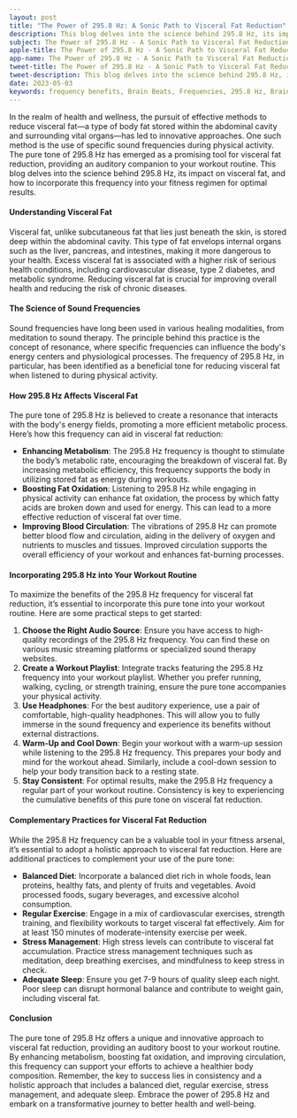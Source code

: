 ```yaml
---
layout: post
title: "The Power of 295.8 Hz: A Sonic Path to Visceral Fat Reduction"
description: This blog delves into the science behind 295.8 Hz, its impact on visceral fat, and how to incorporate this frequency into your fitness regimen for optimal results.
subject: The Power of 295.8 Hz - A Sonic Path to Visceral Fat Reduction
apple-title: The Power of 295.8 Hz - A Sonic Path to Visceral Fat Reduction
app-name: The Power of 295.8 Hz - A Sonic Path to Visceral Fat Reduction
tweet-title: The Power of 295.8 Hz - A Sonic Path to Visceral Fat Reduction
tweet-description: This blog delves into the science behind 295.8 Hz, its impact on visceral fat, and how to incorporate this frequency into your fitness regimen for optimal results.
date: 2023-05-03
keywords: frequency benefits, Brain Beats, Frequencies, 295.8 Hz, Brain wave entrainment, sound therapy, visceral fat, meditation, healing
---
```


In the realm of health and wellness, the pursuit of effective methods to reduce visceral fat—a type of body fat stored within the abdominal cavity and surrounding vital organs—has led to innovative approaches. One such method is the use of specific sound frequencies during physical activity. The pure tone of 295.8 Hz has emerged as a promising tool for visceral fat reduction, providing an auditory companion to your workout routine. This blog delves into the science behind 295.8 Hz, its impact on visceral fat, and how to incorporate this frequency into your fitness regimen for optimal results.

#### **Understanding Visceral Fat**

Visceral fat, unlike subcutaneous fat that lies just beneath the skin, is stored deep within the abdominal cavity. This type of fat envelops internal organs such as the liver, pancreas, and intestines, making it more dangerous to your health. Excess visceral fat is associated with a higher risk of serious health conditions, including cardiovascular disease, type 2 diabetes, and metabolic syndrome. Reducing visceral fat is crucial for improving overall health and reducing the risk of chronic diseases.

#### **The Science of Sound Frequencies**

Sound frequencies have long been used in various healing modalities, from meditation to sound therapy. The principle behind this practice is the concept of resonance, where specific frequencies can influence the body's energy centers and physiological processes. The frequency of 295.8 Hz, in particular, has been identified as a beneficial tone for reducing visceral fat when listened to during physical activity.

#### **How 295.8 Hz Affects Visceral Fat**

The pure tone of 295.8 Hz is believed to create a resonance that interacts with the body's energy fields, promoting a more efficient metabolic process. Here’s how this frequency can aid in visceral fat reduction:

- **Enhancing Metabolism**: The 295.8 Hz frequency is thought to stimulate the body’s metabolic rate, encouraging the breakdown of visceral fat. By increasing metabolic efficiency, this frequency supports the body in utilizing stored fat as energy during workouts.
- **Boosting Fat Oxidation**: Listening to 295.8 Hz while engaging in physical activity can enhance fat oxidation, the process by which fatty acids are broken down and used for energy. This can lead to a more effective reduction of visceral fat over time.
- **Improving Blood Circulation**: The vibrations of 295.8 Hz can promote better blood flow and circulation, aiding in the delivery of oxygen and nutrients to muscles and tissues. Improved circulation supports the overall efficiency of your workout and enhances fat-burning processes.

#### **Incorporating 295.8 Hz into Your Workout Routine**

To maximize the benefits of the 295.8 Hz frequency for visceral fat reduction, it’s essential to incorporate this pure tone into your workout routine. Here are some practical steps to get started:

1. **Choose the Right Audio Source**: Ensure you have access to high-quality recordings of the 295.8 Hz frequency. You can find these on various music streaming platforms or specialized sound therapy websites.
2. **Create a Workout Playlist**: Integrate tracks featuring the 295.8 Hz frequency into your workout playlist. Whether you prefer running, walking, cycling, or strength training, ensure the pure tone accompanies your physical activity.
3. **Use Headphones**: For the best auditory experience, use a pair of comfortable, high-quality headphones. This will allow you to fully immerse in the sound frequency and experience its benefits without external distractions.
4. **Warm-Up and Cool Down**: Begin your workout with a warm-up session while listening to the 295.8 Hz frequency. This prepares your body and mind for the workout ahead. Similarly, include a cool-down session to help your body transition back to a resting state.
5. **Stay Consistent**: For optimal results, make the 295.8 Hz frequency a regular part of your workout routine. Consistency is key to experiencing the cumulative benefits of this pure tone on visceral fat reduction.

#### **Complementary Practices for Visceral Fat Reduction**

While the 295.8 Hz frequency can be a valuable tool in your fitness arsenal, it’s essential to adopt a holistic approach to visceral fat reduction. Here are additional practices to complement your use of the pure tone:

- **Balanced Diet**: Incorporate a balanced diet rich in whole foods, lean proteins, healthy fats, and plenty of fruits and vegetables. Avoid processed foods, sugary beverages, and excessive alcohol consumption.
- **Regular Exercise**: Engage in a mix of cardiovascular exercises, strength training, and flexibility workouts to target visceral fat effectively. Aim for at least 150 minutes of moderate-intensity exercise per week.
- **Stress Management**: High stress levels can contribute to visceral fat accumulation. Practice stress management techniques such as meditation, deep breathing exercises, and mindfulness to keep stress in check.
- **Adequate Sleep**: Ensure you get 7-9 hours of quality sleep each night. Poor sleep can disrupt hormonal balance and contribute to weight gain, including visceral fat.

#### **Conclusion**

The pure tone of 295.8 Hz offers a unique and innovative approach to visceral fat reduction, providing an auditory boost to your workout routine. By enhancing metabolism, boosting fat oxidation, and improving circulation, this frequency can support your efforts to achieve a healthier body composition. Remember, the key to success lies in consistency and a holistic approach that includes a balanced diet, regular exercise, stress management, and adequate sleep. Embrace the power of 295.8 Hz and embark on a transformative journey to better health and well-being.